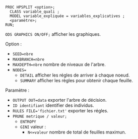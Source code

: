 ```
PROC HPSPLIT <option>;
  CLASS variable_quali ;
  MODEL variable_expliquée = variables_explicatives ;
  <paramètre>;
RUN;
```

`ODS GRAPHICS ON/OFF;` afficher les graphiques.

Option :
* `SEED=nbre`
* `MAXBRANCH=nbre`
* `MAXDEPTH=nbre` nombre de niveaux de l'arbre.
* `NODES=`
  * `DETAIL` afficher les régles de arriver à chaque noeud.
  * `SUMMARY` afficher les règles pour obtenir chaque feuille.

Paramètre : 
* `OUTPUT OUT=data` exporter l'arbre de décision.
* `ID identifiant` identifier des individus.
* `RULES FILE='fichier.txt'` exporter les régles.
* `PRUNE metrique / valeur;`
  * `ENTROPY`
  * `GINI` 
  valeur :
    * `N<=valeur` nombre de total de feuilles maximun.
